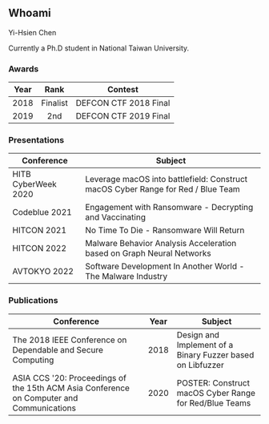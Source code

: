 ## Whoami

Yi-Hsien Chen

Currently a Ph.D student in National Taiwan University.

### Awards
| Year | Rank | Contest |
| :--: | :--: | :--: |
| 2018 | Finalist | DEFCON CTF 2018 Final |
| 2019 | 2nd | DEFCON CTF 2019 Final |

### Presentations
| Conference | Subject |
| -- | -- |
| HITB CyberWeek 2020 | Leverage macOS into battlefield: Construct macOS Cyber Range for Red / Blue Team |
| Codeblue 2021 | Engagement with Ransomware - Decrypting and Vaccinating |
| HITCON 2021 | No Time To Die - Ransomware Will Return |
| HITCON 2022 | Malware Behavior Analysis Acceleration based on Graph Neural Networks |
| AVTOKYO 2022 | Software Development In Another World - The Malware Industry |

### Publications
| Conference | Year | Subject |
| -- | :--: | -- |
| The 2018 IEEE Conference on Dependable and Secure Computing | 2018 | Design and Implement of a Binary Fuzzer based on Libfuzzer |
| ASIA CCS '20: Proceedings of the 15th ACM Asia Conference on Computer and Communications | 2020 | POSTER: Construct macOS Cyber Range for Red/Blue Teams |



